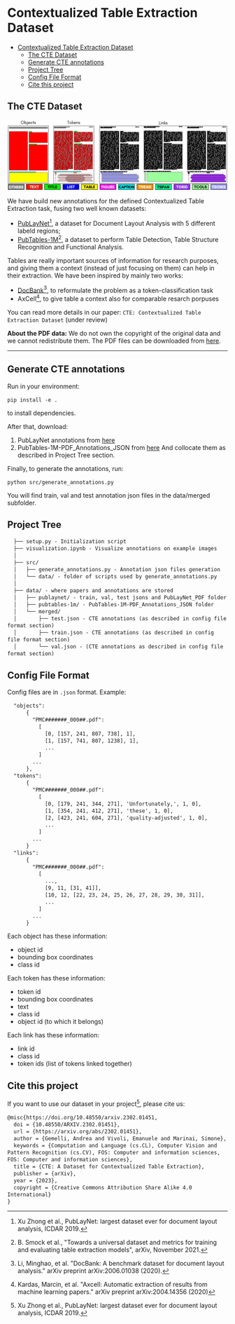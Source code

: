 # Contextualized Table Extraction Dataset
- [Contextualized Table Extraction Dataset](#contextualized-table-extraction-dataset)
  - [The CTE Dataset](#the-cte-dataset)
  - [Generate CTE annotations](#generate-cte-annotations)
  - [Project Tree](#project-tree)
  - [Config File Format](#config-file-format)
  - [Cite this project](#cite-this-project)

## The CTE Dataset
<img src="annotations.png" width="1000" />

We have build new annotations for the defined Contextualized Table Extraction task, fusing two well known datasets:
- [PubLayNet](https://developer.ibm.com/exchanges/data/all/publaynet/)[^1], a dataset for Document Layout Analysis with 5 different labeld regions;
- [PubTables-1M](https://msropendata.com/datasets/505fcbe3-1383-42b1-913a-f651b8b712d3)[^2], a dataset to perform Table Detection, Table Structure Recognition and Functional Analysis.

Tables are really important sources of information for research purposes, and giving them a context (instead of just focusing on them) can help in their extraction. We have been inspired by mainly two works:
- [DocBank](https://doc-analysis.github.io/docbank-page/index.html)[^3], to reformulate the problem as a token-classification task
- AxCell[^4], to give table a context also for comparable resarch porpuses

You can read more details in our paper: `CTE: Contextualized Table Extraction Dataset` (under review)

**About the PDF data:**
We do not own the copyright of the original data and we cannot redistribute them.
The PDF files can be downloaded from [here](https://github.com/ibm-aur-nlp/PubLayNet).

[^1]: Xu Zhong et al., PubLayNet: largest dataset ever for document layout analysis, ICDAR 2019.
[^2]: B. Smock et al., "Towards a universal dataset and metrics for training and evaluating table extraction models", arXiv, November 2021.
[^3]: Li, Minghao, et al. "DocBank: A benchmark dataset for document layout analysis." arXiv preprint arXiv:2006.01038 (2020).
[^4]: Kardas, Marcin, et al. "Axcell: Automatic extraction of results from machine learning papers." arXiv preprint arXiv:2004.14356 (2020)

---

## Generate CTE annotations
Run in your environment:
```
pip install -e .
```
to install dependencies.

After that, download:
1. PubLayNet annotations from [here](https://github.com/ibm-aur-nlp/PubLayNet) 
2. PubTables-1M-PDF_Annotations_JSON from [here](https://github.com/microsoft/table-transformer)
And collocate them as described in Project Tree section.

Finally, to generate the annotations, run:
```
python src/generate_annotations.py
```
You will find train, val and test annotation json files in the data/merged subfolder.

<!--(Then, download annotations and baselines from `here`.) -->

## Project Tree
```
  ├── setup.py - Initialization script
  ├── visualization.ipynb - Visualize annotations on example images
  │
  ├── src/
  │   ├── generate_annotations.py - Annotation json files generation 
  │   └── data/ - folder of scripts used by generate_annotations.py
  │
  ├── data/ - where papers and annotations are stored
  │   ├── publaynet/ - train, val, test jsons and PubLayNet_PDF folder
  │   ├── pubtables-1m/ - PubTables-1M-PDF_Annotations_JSON folder
  │   └── merged/
  │       ├── test.json - CTE annotations (as described in config file format section)
  │       ├── train.json - CTE annotations (as described in config file format section)
  │       └── val.json - (CTE annotations as described in config file format section)
  ```

## Config File Format
Config files are in `.json` format. Example:
```
  "objects": 
      {
        "PMC#######_000##.pdf": 
          [
            [0, [157, 241, 807, 738], 1],
            [1, [157, 741, 807, 1238], 1],
            ...
          ]
        ...
      },
  "tokens":
      {
        "PMC#######_000##.pdf":
          [
            [0, [179, 241, 344, 271], 'Unfortunately,', 1, 0],
            [1, [354, 241, 412, 271], 'these', 1, 0],
            [2, [423, 241, 604, 271], 'quality-adjusted', 1, 0],
            ...
          ]
        ...
      }
  "links":
      {
        "PMC#######_000##.pdf":
          [
            ...,
            [9, 11, [31, 41]],
            [10, 12, [22, 23, 24, 25, 26, 27, 28, 29, 30, 31]],
            ...
          ]
        ...
      }
```
Each object has these information:
- object id
- bounding box coordinates
- class id

Each token has these information:
- token id
- bounding box coordinates
- text
- class id
- object id (to which it belongs)
  
Each link has these information:
- link id
- class id
- token ids (list of tokens linked together)

## Cite this project
If you want to use our dataset in your project[^1], please cite us:
```
@misc{https://doi.org/10.48550/arxiv.2302.01451,
  doi = {10.48550/ARXIV.2302.01451},
  url = {https://arxiv.org/abs/2302.01451},
  author = {Gemelli, Andrea and Vivoli, Emanuele and Marinai, Simone},
  keywords = {Computation and Language (cs.CL), Computer Vision and Pattern Recognition (cs.CV), FOS: Computer and information sciences, FOS: Computer and information sciences},
  title = {CTE: A Dataset for Contextualized Table Extraction},
  publisher = {arXiv},
  year = {2023},
  copyright = {Creative Commons Attribution Share Alike 4.0 International}
}

```
